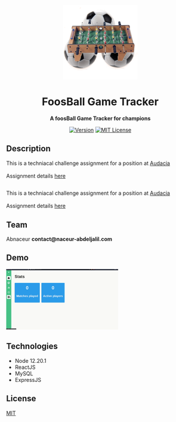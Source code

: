 <div align="center">
	<img src="./media/illustaration-1.png" alt="FoosBallTracker" width="200" height="200">
	<h1>FoosBall Game Tracker</h1>
	<p>
		<strong>A foosBall Game Tracker for champions </strong>
	</p>

[![Version](https://img.shields.io/badge/foosballTracker-beta--0.0-green)]() [![MIT License](https://img.shields.io/badge/License-MIT-green.svg?style=flat-square)](LICENSE)

</div>

<div>
	<h2>Description</h2>
	<p>This is a techniacal challenge assignment for a position at 
	<a href="https://www.audacia.co/"> Audacia </a><br></br>
	Assignment details <a href="./documents/table-football-challenge.pdf">here</a>
	</p>
</div>

<div>
	<h2></h2>
	<p>This is a techniacal challenge assignment for a position at 
	<a href="https://www.audacia.co/"> Audacia </a><br></br>
	Assignment details <a href="./documents/table-football-challenge.pdf">here</a>
	</p>
</div>

<div>
	<h2>Team</h2>
	<p>Abnaceur <b>contact@naceur-abdeljalil.com</b> </p>
</div>

<div>
	<h2>Demo</h2>
	<img src="./documents/demo-foosball.gif" width="300">
</div>

<div>
	<h2>Technologies</h2>
	<ul>
		<li>Node 12.20.1</li>
		<li>ReactJS</li>
		<li>MySQL</li>
		<li>ExpressJS</li>
	</lu>
</div>

## License

[MIT](LICENSE)
